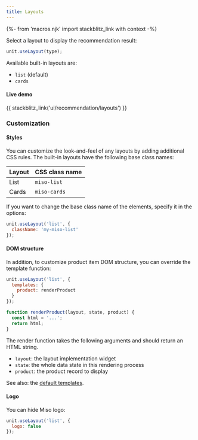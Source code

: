 ```yaml
---
title: Layouts
---
```


{%- from 'macros.njk' import stackblitz_link with context -%}

Select a layout to display the recommendation result:

```js
unit.useLayout(type);
```

Available built-in layouts are:

* `list` (default)
* `cards`

#### Live demo

{{ stackblitz_link('ui/recommendation/layouts') }}

### Customization

#### Styles
You can customize the look-and-feel of any layouts by adding additional CSS rules. The built-in layouts have the following base class names:

<table class="table">
  <thead>
    <tr>
      <th scope="col">Layout</th>
      <th scope="col">CSS class name</th>
    </tr>
  </thead>
  <tbody>
    <tr>
      <td>List</td>
      <td><code>miso-list</code></td>
    </tr>
    <tr>
      <td>Cards</td>
      <td><code>miso-cards</code></td>
    </tr>
  </tbody>
</table>

If you want to change the base class name of the elements, specify it in the options:

```js
unit.useLayout('list', {
  className: 'my-miso-list'
});
```

#### DOM structure
In addition, to customize product item DOM structure, you can override the template function:

```js
unit.useLayout('list', {
  templates: {
    product: renderProduct
  }
});

function renderProduct(layout, state, product) {
  const html = '...';
  return html;
}
```

The render function takes the following arguments and should return an HTML string.

* `layout`: the layout implementation widget
* `state`: the whole data state in this rendering process
* `product`: the product record to display

See also: the [default templates](https://github.com/MisoAI/miso-client-js-sdk/blob/main/packages/client-sdk-ui/src/layout/templates.js).

#### Logo

You can hide Miso logo:

```js
unit.useLayout('list', {
  logo: false
});
```
